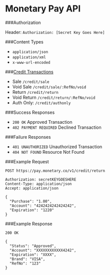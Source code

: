 # Monetary Pay API
###Authorization

  Header: `Authorization: [Secret Key Goes Here]`
  
###Content Types
* `application/json`
* `application/xml`
* `x-www-url-encoded`

###[Credit Transactions](../master/CREDIT.md)
* Sale `/credit/sale`
* Void Sale `/credit/sale/:RefNo/void`
* Return `/credit/return`
* Void Return `/credit/return/:RefNo/void`
* Auth Only: `/credit/authonly`

###Success Responses
* ```200 OK``` Approved Transaction
* ```402 PAYMENT REQUIRED``` Declined Transaction

###Failure Responses
* ```401 UNAUTHORIZED``` Unauthorized Transaction
* ```404 NOT FOUND``` Resource Not Found

###Example Request

```
POST https://pay.monetary.co/v1/credit/return

Authorization: secretKEYGOESHERE
Content-Type: application/json
Accept: application/json

{
  "Purchase": "1.00",
  "Account": "4242424242424242",
  "Expiration": "1220"
}
```

###Example Response
```
200 OK

{
  "Status": "Approved",
  "Account": "XXXXXXXXXXXX4242",
  "Expiration": "XXXX",
  "Brand": "VISA",
  "RefNo": "123"
}
```
